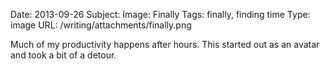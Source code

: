 Date:     2013-09-26
Subject:  Image: Finally
Tags:     finally, finding time
Type:     image
URL:      /writing/attachments/finally.png

Much of my productivity happens after hours.  This started out as an avatar and took a bit of a detour.
